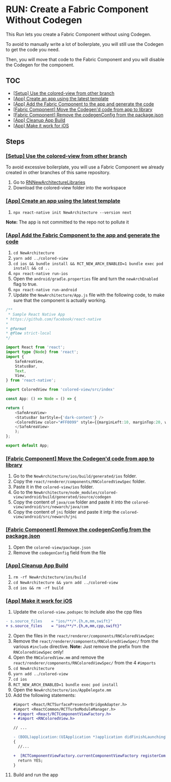 # RUN: Create a Fabric Component Without Codegen

This Run lets you create a Fabric Component without using Codegen.

To avoid to manually write a lot of boilerplate, you will still use the Codegen to get the code you need.

Then, you will move that code to the Fabric Component and you will disable the Codegen for the component.

## TOC

* [[Setup] Use the colored-view from other branch](#colored-view)
* [[App] Create an app using the latest template](#create-app)
* [[App] Add the Fabric Component to the app and generate the code](#codegen)
* [[Fabric Component] Move the Codegen'd code from app to library](#move-codegen)
* [[Fabric Component] Remove the codegenConfig from the package.json](#remove-codegen)
* [[App] Cleanup App Build](#cleanup-build)
* [[App] Make it work for iOS](#ios)

## Steps

### [[Setup] Use the colored-view from other branch]()

To avoid excessive boilerplate, you will use a Fabric Component we already created in other branches of this same repository.

1. Go to [RNNewArchitectureLibraries](https://github.com/react-native-community/RNNewArchitectureLibraries/tree/feat/back-fabric-component-070)
2. Download the colored-view folder into the workspace

### [[App] Create an app using the latest template]()

1. `npx react-native init NewArchitecture --version next`

**Note:** The app is not committed to the repo not to pollute it

### [[App] Add the Fabric Component to the app and generate the code]()

1. `cd NewArchitecture`
2. `yarn add ../colored-view`
3. `cd ios && bundle install && RCT_NEW_ARCH_ENABLED=1 bundle exec pod install && cd ..`
4. `npx react-native run-ios`
5. Open the `android/gradle.properties` file and turn the `newArchEnabled` flag to true.
6. `npx react-native run-android`
7. Update the `NewArchitecture/App.js` file with the following code, to make sure that the component is actually working.

```ts
/**
 * Sample React Native App
* https://github.com/facebook/react-native
*
* @format
* @flow strict-local
*/

import React from 'react';
import type {Node} from 'react';
import {
    SafeAreaView,
    StatusBar,
    Text,
    View,
} from 'react-native';

import ColoredView from 'colored-view/src/index'

const App: () => Node = () => {

return (
    <SafeAreaView>
    <StatusBar barStyle={'dark-content'} />
    <ColoredView color="#FF0099" style={{marginLeft:10, marginTop:20, width:100, height:100}}/>
    </SafeAreaView>
    );
};

export default App;
```

### [[Fabric Component] Move the Codegen'd code from app to library]()

1. Go to the `NewArchitecture/ios/build/generated/ios` folder.
2. Copy the `react/renderer/components/RNColoredViewSpec` folder.
3. Paste it in the `colored-view/ios` folder.
4. Go to the `NewArchitecture/node_modules/colored-view/android/build/generated/source/codegen`
5. Copy the content of `java/com` folder and paste it into the `colored-view/android/src/newarch/java/com`
6. Copy the content of `jni` folder and paste it intp the `colored-view/android/src/newarch/jni`

### [[Fabric Component] Remove the codegenConfig from the package.json]()

1. Open the `colored-view/package.json`
2. Remove the `codegenConfig` field from the file

### [[App] Cleanup App Build](#cleanup-build)

1. `rm -rf NewArchitecture/ios/build`
2. `cd NewArchitecture && yarn add ../colored-view`
3. `cd ios && rm -rf build`

### [[App] Make it work for iOS](#ios)

1. Update the `colored-view.podspec` to include also the cpp files
  ```diff
  - s.source_files    = "ios/**/*.{h,m,mm,swift}"
  + s.source_files    = "ios/**/*.{h,m,mm,cpp,swift}"
  ```
2. Open the files in the `react/renderer/components/RNColoredViewSpec`
3. Remove the `react/renderer/components/RNColoredViewSpec/` from the various `#include` directive. **Note:** Just remove the prefix from the `RNColoredViewSpec` only!
4. Open the `RNColoredView.mm` and remove the `react/renderer/components/RNColoredViewSpec/` from the 4 `#imports`
5. `cd NewArchitecture`
6. `yarn add ../colored-view`
7. `cd ios`
8. `RCT_NEW_ARCH_ENABLED=1 bundle exec pod install`
9. Open the `NewArchitecture/ios/AppDelegate.mm`
10. Add the following statements:
    ```diff
    #import <React/RCTSurfacePresenterBridgeAdapter.h>
    #import <ReactCommon/RCTTurboModuleManager.h>
    + #import <React/RCTComponentViewFactory.h>
    + #import <RNColoredView.h>

    // ...

    - (BOOL)application:(UIApplication *)application didFinishLaunchingWithOptions:(NSDictionary *)launchOptions
    {
      //...

    +  [RCTComponentViewFactory.currentComponentViewFactory registerComponentViewClass:RNColoredView.class];
      return YES;
    }
    ```
11. Build and run the app
